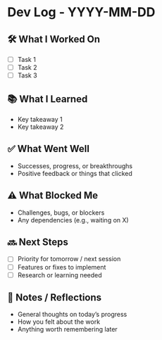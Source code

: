 # Dev Log - YYYY-MM-DD

## 🛠️ What I Worked On
- [ ] Task 1
- [ ] Task 2
- [ ] Task 3  

## 📚 What I Learned
- Key takeaway 1  
- Key takeaway 2  

## ✅ What Went Well
- Successes, progress, or breakthroughs  
- Positive feedback or things that clicked  

## ⚠️ What Blocked Me
- Challenges, bugs, or blockers  
- Any dependencies (e.g., waiting on X)  

## 🔜 Next Steps
- [ ] Priority for tomorrow / next session  
- [ ] Features or fixes to implement  
- [ ] Research or learning needed  

## 📝 Notes / Reflections
- General thoughts on today’s progress  
- How you felt about the work  
- Anything worth remembering later  
